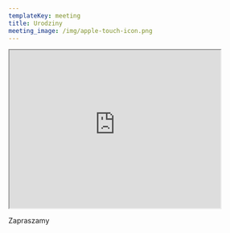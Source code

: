 ```yaml
---
templateKey: meeting
title: Urodziny
meeting_image: /img/apple-touch-icon.png
---
```

<iframe width="420" height="315" src="https://www.youtube.com/embed/BMUiFMZr7vk"></iframe>

Zapraszamy
